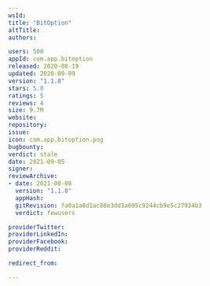 ```yaml
---
wsId: 
title: "BitOption"
altTitle: 
authors:

users: 500
appId: com.app.bitoption
released: 2020-08-19
updated: 2020-09-09
version: "1.1.8"
stars: 5.0
ratings: 5
reviews: 4
size: 9.7M
website: 
repository: 
issue: 
icon: com.app.bitoption.png
bugbounty: 
verdict: stale
date: 2021-09-05
signer: 
reviewArchive:
- date: 2021-08-08
  version: "1.1.8"
  appHash: 
  gitRevision: fa0a1a0d1ac88e3dd1a695c9244cb9e5c27934b3
  verdict: fewusers

providerTwitter: 
providerLinkedIn: 
providerFacebook: 
providerReddit: 

redirect_from:

---
```



